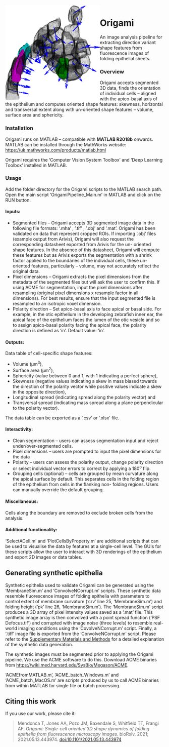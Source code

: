 <img align="left" width="300" height="300" src=Img/SelectCells.png>

# Origami
An image analysis pipeline for extracting direction variant shape features from fluorescence images of folding epithelial sheets.

### Overview
Origami accepts segmented 3D data, finds the orientation of individual cells – aligned with the apico-basal axis of the epithelium and computes oriented shape features: skewness, horizontal and transversal extent along with un-oriented shape features – volume, surface area and sphericity.


### Installation
Origami runs on MATLAB – compatible with **MATLAB R2018b** onwards. 
MATLAB can be installed through the MathWorks website: https://uk.mathworks.com/products/matlab.html

Origami requires the ‘Computer Vision System Toolbox’ and ‘Deep Learning Toolbox’ installed in MATLAB.


### Usage
Add the folder directory for the Origami scripts to the MATLAB search path. Open the main script ‘OrigamiPipeline_Main.m’ in MATLAB and click on the RUN button.

#### Inputs:
* Segmented files – Origami accepts 3D segmented image data in the following file formats: ‘.mha’ , ’.tif’ , ’.obj’  and  ‘.mat’. Origami has been validated on data that represent cropped ROIs.
If importing ‘.obj’ files (example output from Arivis), Origami will also request the corresponding datasheet exported from Arivis for the un- oriented shape features. In the absence of this datasheet, Origami will compute these features but as Arivis exports the segmentation with a shrink factor applied to the boundaries of the individual cells, these un-oriented features, particularly – volume, may not accurately reflect the original data.
* Pixel dimensions – Origami extracts the pixel dimensions from the metadata of the segmented files but will ask the user to confirm this. If using ACME for segmentation, input the pixel dimensions after resampling (original pixel dimensions x resample factor in all dimensions). For best results, ensure that the input segmented file is resampled to an isotropic voxel dimension.
* Polarity direction – Set apico-basal axis to face apical or basal side. For example, in the otic epithelium in the developing zebrafish inner ear, the apical face of the epithelium faces the lumen of the otic vesicle and so to assign apico-basal polarity facing the apical face, the polarity direction is defined as ‘in’. Default value: ‘in’.

#### Outputs:
Data table of cell-specific shape features: 
* Volume (μm<sup>3</sup>), 
* Surface area (μm<sup>2</sup>), 
* Sphericity (value between 0 and 1, with 1 indicating a perfect sphere), 
* Skewness (negative values indicating a skew in mass biased towards the direction of the polarity vector while positive values indicate a skew in the opposite direction), 
* Longitudinal spread (indicating spread along the polarity vector) and 
* Transversal spread (indicating mass spread along a plane perpendicular to the polarity vector). 

The data table can be exported as a ‘.csv’ or ‘.xlsx’ file.

#### Interactivity:
* Clean segmentation – users can assess segmentation input and reject under/over-segmented cells.
* Pixel dimensions – users are prompted to input the pixel dimensions for the data
* Polarity – users can assess the polarity output, change polarity direction or select individual vector errors to correct by applying a 180<sup>o</sup> flip.
* Grouping cells (optional) – cells are grouped by mean curvature along the apical surface by default. This separates cells in the folding region of the epithelium from cells in the flanking non- folding regions. Users can manually override the default grouping.

#### Miscellaneous:
 Cells along the boundary are removed to exclude broken cells from the analysis.

#### Additional functionality: 
‘SelectACell.m’ and ‘PlotCellsByProperty.m’ are additional scripts that can be used to visualise the data by features at a single-cell level. The GUIs for these scripts allow the user to interact with 3D renderings of the epithelium and export 2D images or data tables.

## Generating synthetic epithelia
Synthetic epithelia used to validate Origami can be generated using the ‘MembraneSim.m’ and ‘ConvolveNCorrupt.m’ scripts. These synthetic data resemble fluorescence images of folding epithelia with parameters to control extent of membrane curvature (‘crv’ line 25, ‘MembraneSim.m’) and folding height (‘pk’ line 26, ‘MembraneSim.m’). The ‘MembraneSim.m’ script produces a 3D array of pixel intensity values saved as a ‘.mat’ file. This synthetic image array is then convolved with a point spread function (‘PSF Defocus.tif’) and corrupted with image noise (three levels) to resemble real-world imaging conditions using the ‘CovolveNCorrupt.m’ script. Finally, a ‘.tiff’ image file is exported from the ‘ConvolveNCorrupt.m’ script. Please refer to the [Supplementary Materials and Methods](https://www.biorxiv.org/content/10.1101/2021.05.13.443974v1.full) for a detailed explanation of the synthetic data generation.

The synthetic images must be segmented prior to applying the Origami pipeline. We use the ACME software to do this.
Download ACME binaries from https://wiki.med.harvard.edu/SysBio/Megason/ACME. 

‘ACMEfromMATLAB.m’, ‘ACME_batch_Windows.m’ and ‘ACME_batch_MacOS.m’ are scripts produced by us to call ACME binaries from within MATLAB for single file or batch processing.

## Citing this work
If you use our work, please cite it:

>Mendonca T, Jones AA, Pozo JM, Baxendale S, Whitfield TT, Frangi AF. *Origami: Single-cell oriented 3D shape dynamics of folding epithelia from fluorescence microscopy images*. bioRxiv. 2021; 2021.05.13.443974. [doi:10.1101/2021.05.13.443974](https://www.biorxiv.org/content/10.1101/2021.05.13.443974v1.full)
